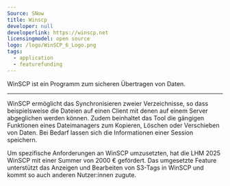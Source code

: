 ```yaml
---
Source: SNow
title: Winscp
developer: null
developerlink: https://winscp.net
licensingmodel: open source
logo: /logo/WinSCP_6_Logo.png
tags:
  - application
  - featurefunding
---
```


WinSCP ist ein Programm zum sicheren Übertragen von Daten.

---

WinSCP ermöglicht das Synchronisieren zweier Verzeichnisse, so dass beispielsweise die Dateien auf einen Client mit denen auf einem Server abgeglichen werden können. Zudem beinhaltet das Tool die gängigen Funktionen eines Dateimanagers zum Kopieren, Löschen oder Verschieben von Daten. Bei Bedarf lassen sich die Informationen einer Session speichern.

Um spezifische Anforderungen an WinSCP umzusetzten, hat die LHM 2025 WinSCP mit einer Summer von 2000 € gefördert. Das umgesetzte Feature unterstützt das Anzeigen und Bearbeiten von S3-Tags in WinSCP und kommt so auch anderen Nutzer:innen zugute.